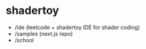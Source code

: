 # shadertoy

- /ide (leetcode + shadertoy IDE for shader coding)
- /samples (next.js repo)
- /school

<!-- - /dcinside (markdown equivalent + selenium browser automation backend) -->
<!-- - /blog -->
<!-- - /presentationss -->
<!-- - /threejs (threejs samples + react-three-fiber) -->
<!-- - /gif -->
<!-- - /notion (markdown editor) -->
<!-- - /pdf (pdf viewer, editor) -->
<!-- - /portfolio -->
<!-- - /mail (send mail with html template) -->

